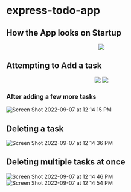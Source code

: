 # express-todo-app

## How the App looks on Startup

<p align="center">
  <img src="https://user-images.githubusercontent.com/31973147/188928479-6a72d5d0-65f9-46d7-8522-ad670e49a5aa.png">
</p>


## Attempting to Add a task

<p align="center">
  <img src="https://user-images.githubusercontent.com/31973147/188928631-903892fc-9a2e-4f2d-ad79-2a1a784541d6.png">
  <img src="https://user-images.githubusercontent.com/31973147/188928741-00eb2248-681f-4afc-8cae-6db9d7711291.png">
</p>


### After adding a few more tasks
![Screen Shot 2022-09-07 at 12 14 15 PM](https://user-images.githubusercontent.com/31973147/188928781-15caa4e7-ca84-46f2-9d1a-51a784eb96e6.png)

## Deleting a task
![Screen Shot 2022-09-07 at 12 14 36 PM](https://user-images.githubusercontent.com/31973147/188928874-19b20b2d-3f58-4429-99d1-ccbab7ae450f.png)

## Deleting multiple tasks at once
![Screen Shot 2022-09-07 at 12 14 46 PM](https://user-images.githubusercontent.com/31973147/188928918-503b9adf-c897-44de-b930-ae387ffe535f.png)
![Screen Shot 2022-09-07 at 12 14 54 PM](https://user-images.githubusercontent.com/31973147/188928924-ba7ffcc1-373f-4288-b86f-05d787340a5b.png)
